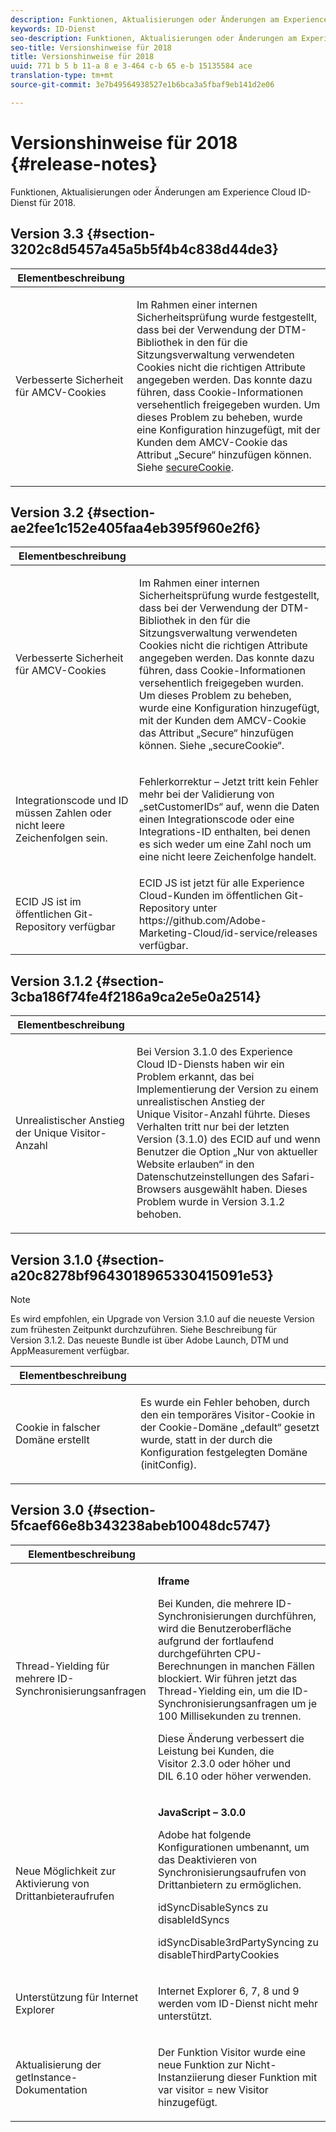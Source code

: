 ```yaml
---
description: Funktionen, Aktualisierungen oder Änderungen am Experience Cloud ID-Dienst für 2018.
keywords: ID-Dienst
seo-description: Funktionen, Aktualisierungen oder Änderungen am Experience Cloud ID-Dienst für 2018.
seo-title: Versionshinweise für 2018
title: Versionshinweise für 2018
uuid: 771 b 5 b 11-a 8 e 3-464 c-b 65 e-b 15135584 ace
translation-type: tm+mt
source-git-commit: 3e7b49564938527e1b6bca3a5fbaf9eb141d2e06

---
```



# Versionshinweise für 2018 {#release-notes}

Funktionen, Aktualisierungen oder Änderungen am Experience Cloud ID-Dienst für 2018.

## Version 3.3 {#section-3202c8d5457a45a5b5f4b4c838d44de3}

<table id="table_201417BD540E4EE69911AABE9BF77509"> 
 <thead> 
  <tr> 
   <th colname="col1" class="entry"> Elementbeschreibung </th> 
   <th colname="col2" class="entry"> </th> 
  </tr>
 </thead>
 <tbody> 
  <tr> 
   <td colname="col1"> <p>Verbesserte Sicherheit für AMCV-Cookies </p> </td> 
   <td colname="col2"> <p>Im Rahmen einer internen Sicherheitsprüfung wurde festgestellt, dass bei der Verwendung der DTM-Bibliothek in den für die Sitzungsverwaltung verwendeten Cookies nicht die richtigen Attribute angegeben werden. Das konnte dazu führen, dass Cookie-Informationen versehentlich freigegeben wurden. Um dieses Problem zu beheben, wurde eine Konfiguration hinzugefügt, mit der Kunden dem AMCV-Cookie das Attribut „Secure“ hinzufügen können. Siehe <a href="/help/library/function-vars/securecookie.md" format="https" scope="external">secureCookie</a>. </p> </td> 
  </tr> 
 </tbody> 
</table>

## Version 3.2 {#section-ae2fee1c152e405faa4eb395f960e2f6}

<table id="table_6546F5C74E4742E4B5E9793BCEAB66FA"> 
 <thead> 
  <tr> 
   <th colname="col1" class="entry"> Elementbeschreibung </th> 
   <th colname="col2" class="entry"> </th> 
  </tr>
 </thead>
 <tbody> 
  <tr> 
   <td colname="col1"> <p>Verbesserte Sicherheit für AMCV-Cookies </p> </td> 
   <td colname="col2"> <p>Im Rahmen einer internen Sicherheitsprüfung wurde festgestellt, dass bei der Verwendung der DTM-Bibliothek in den für die Sitzungsverwaltung verwendeten Cookies nicht die richtigen Attribute angegeben werden. Das konnte dazu führen, dass Cookie-Informationen versehentlich freigegeben wurden. Um dieses Problem zu beheben, wurde eine Konfiguration hinzugefügt, mit der Kunden dem AMCV-Cookie das Attribut „Secure“ hinzufügen können. Siehe „secureCookie“. </p> </td> 
  </tr> 
  <tr> 
   <td colname="col1"> <p>Integrationscode und ID müssen Zahlen oder nicht leere Zeichenfolgen sein. </p> </td> 
   <td colname="col2"> <p>Fehlerkorrektur – Jetzt tritt kein Fehler mehr bei der Validierung von „setCustomerIDs“ auf, wenn die Daten einen Integrationscode oder eine Integrations-ID enthalten, bei denen es sich weder um eine Zahl noch um eine nicht leere Zeichenfolge handelt. </p> </td> 
  </tr> 
  <tr> 
   <td colname="col1"> ECID JS ist im öffentlichen Git-Repository verfügbar </td> 
   <td colname="col2"> ECID JS ist jetzt für alle Experience Cloud-Kunden im öffentlichen Git-Repository unter https://github.com/Adobe-Marketing-Cloud/id-service/releases verfügbar. </td> 
  </tr> 
 </tbody> 
</table>

## Version 3.1.2 {#section-3cba186f74fe4f2186a9ca2e5e0a2514}

<table id="table_9FA4E20C996746A2A4219C9A0F759AD1"> 
 <thead> 
  <tr> 
   <th colname="col1" class="entry"> Elementbeschreibung </th> 
   <th colname="col2" class="entry"> </th> 
  </tr>
 </thead>
 <tbody> 
  <tr> 
   <td colname="col1"> <p>Unrealistischer Anstieg der Unique Visitor-Anzahl </p> </td> 
   <td colname="col2"> <p>Bei Version 3.1.0 des Experience Cloud ID-Diensts haben wir ein Problem erkannt, das bei Implementierung der Version zu einem unrealistischen Anstieg der Unique Visitor-Anzahl führte. Dieses Verhalten tritt nur bei der letzten Version (3.1.0) des ECID auf und wenn Benutzer die Option „Nur von aktueller Website erlauben“ in den Datenschutzeinstellungen des Safari-Browsers ausgewählt haben. Dieses Problem wurde in Version 3.1.2 behoben. </p> </td> 
  </tr> 
 </tbody> 
</table>

## Version 3.1.0 {#section-a20c8278bf9643018965330415091e53}

>[!NOTE]
>
>Es wird empfohlen, ein Upgrade von Version 3.1.0 auf die neueste Version zum frühesten Zeitpunkt durchzuführen. Siehe Beschreibung für Version 3.1.2. Das neueste Bundle ist über Adobe Launch, DTM und AppMeasurement verfügbar.

<table id="table_512039AFC4D34038B8F116B71EEEE7F6"> 
 <thead> 
  <tr> 
   <th colname="col1" class="entry"> Elementbeschreibung </th> 
   <th colname="col2" class="entry"> </th> 
  </tr>
 </thead>
 <tbody> 
  <tr> 
   <td colname="col1"> <p>Cookie in falscher Domäne erstellt </p> </td> 
   <td colname="col2"> <p>Es wurde ein Fehler behoben, durch den ein temporäres Visitor-Cookie in der Cookie-Domäne „default“ gesetzt wurde, statt in der durch die Konfiguration festgelegten Domäne (initConfig). </p> </td> 
  </tr> 
 </tbody> 
</table>

## Version 3.0 {#section-5fcaef66e8b343238abeb10048dc5747}

<table id="table_7E9224D6CC924A2DB5119171C9DC5443"> 
 <thead> 
  <tr> 
   <th colname="col1" class="entry"> Elementbeschreibung </th> 
   <th colname="col2" class="entry"> </th> 
  </tr>
 </thead>
 <tbody> 
  <tr> 
   <td colname="col1"> <p>Thread-Yielding für mehrere ID-Synchronisierungsanfragen </p> </td> 
   <td colname="col2"> <p><b>Iframe</b> </p> <p>Bei Kunden, die mehrere ID-Synchronisierungen durchführen, wird die Benutzeroberfläche aufgrund der fortlaufend durchgeführten CPU-Berechnungen in manchen Fällen blockiert. Wir führen jetzt das Thread-Yielding ein, um die ID-Synchronisierungsanfragen um je 100 Millisekunden zu trennen. </p> <p>Diese Änderung verbessert die Leistung bei Kunden, die Visitor 2.3.0 oder höher und DIL 6.10 oder höher verwenden. </p> </td> 
  </tr> 
  <tr> 
   <td colname="col1"> Neue Möglichkeit zur Aktivierung von Drittanbieteraufrufen </td> 
   <td colname="col2"> <p><b>JavaScript – 3.0.0</b> </p> <p>Adobe hat folgende Konfigurationen umbenannt, um das Deaktivieren von Synchronisierungsaufrufen von Drittanbietern zu ermöglichen. </p> <p>idSyncDisableSyncs zu disableIdSyncs </p> <p>idSyncDisable3rdPartySyncing zu disableThirdPartyCookies </p> </td> 
  </tr> 
  <tr> 
   <td colname="col1"> <p>Unterstützung für Internet Explorer </p> </td> 
   <td colname="col2"> <p>Internet Explorer 6, 7, 8 und 9 werden vom ID-Dienst nicht mehr unterstützt. </p> </td> 
  </tr> 
  <tr> 
   <td colname="col1"> <p>Aktualisierung der getInstance-Dokumentation </p> </td> 
   <td colname="col2"> <p>Der Funktion Visitor wurde eine neue Funktion zur Nicht-Instanziierung dieser Funktion mit var visitor = new Visitor hinzugefügt. </p> </td> 
  </tr> 
 </tbody> 
</table>

